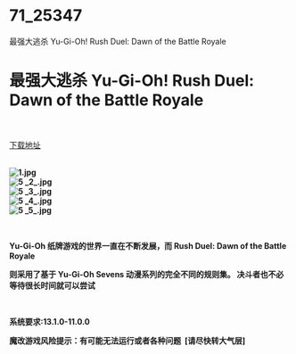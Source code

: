 # 71_25347
最强大逃杀 Yu-Gi-Oh! Rush Duel: Dawn of the Battle Royale
# 最强大逃杀 Yu-Gi-Oh! Rush Duel: Dawn of the Battle Royale
 <br/></br>
[下载地址](https://www.switch520.cc/article/25347 "下载地址")
<br/></br>

<p><strong><img title="1.jpg" src="https://www.switch520.cc/muke_img/2021_12_09_af75e9253fb50.jpg" alt="1.jpg"></strong><br>
<strong><img title="5 _2_.jpg" src="https://www.switch520.cc/muke_img/2021_12_09_a1c7e71226b14.jpg" alt="5 _2_.jpg"></strong><br>
<strong><img title="5 _3_.jpg" src="https://www.switch520.cc/muke_img/2021_12_09_67bdb6674c61d.jpg" alt="5 _3_.jpg"></strong><br>
<strong><img title="5 _4_.jpg" src="https://www.switch520.cc/muke_img/2021_12_09_47f98ec9203a6.jpg" alt="5 _4_.jpg"></strong><br>
<strong><img title="5 _5_.jpg" src="https://www.switch520.cc/muke_img/2021_12_09_dcd818eb3f11e.jpg" alt="5 _5_.jpg">&nbsp;</strong></p>
<p>&nbsp;</p>
<p><strong>Yu-Gi-Oh 纸牌游戏的世界一直在不断发展，而 Rush Duel: Dawn of the Battle Royale</strong></p>
<p><strong>则采用了基于 Yu-Gi-Oh Sevens 动漫系列的完全不同的规则集。 决斗者也不必等待很长时间就可以尝试</strong></p>
<p>&nbsp;</p>
<p><strong>系统要求:13.1.0-11.0.0</strong></p>
<p><strong>魔改游戏风险提示：有可能无法运行或者各种问题 &nbsp;[请尽快转大气层]</strong></p>



